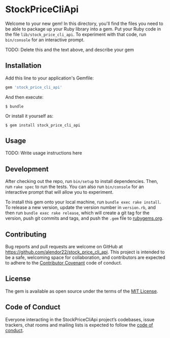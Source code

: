 # StockPriceCliApi

Welcome to your new gem! In this directory, you'll find the files you need to be able to package up your Ruby library into a gem. Put your Ruby code in the file `lib/stock_price_cli_api`. To experiment with that code, run `bin/console` for an interactive prompt.

TODO: Delete this and the text above, and describe your gem

## Installation

Add this line to your application's Gemfile:

```ruby
gem 'stock_price_cli_api'
```

And then execute:

    $ bundle

Or install it yourself as:

    $ gem install stock_price_cli_api

## Usage

TODO: Write usage instructions here

## Development

After checking out the repo, run `bin/setup` to install dependencies. Then, run `rake spec` to run the tests. You can also run `bin/console` for an interactive prompt that will allow you to experiment.

To install this gem onto your local machine, run `bundle exec rake install`. To release a new version, update the version number in `version.rb`, and then run `bundle exec rake release`, which will create a git tag for the version, push git commits and tags, and push the `.gem` file to [rubygems.org](https://rubygems.org).

## Contributing

Bug reports and pull requests are welcome on GitHub at https://github.com/alendor22/stock_price_cli_api. This project is intended to be a safe, welcoming space for collaboration, and contributors are expected to adhere to the [Contributor Covenant](http://contributor-covenant.org) code of conduct.

## License

The gem is available as open source under the terms of the [MIT License](https://opensource.org/licenses/MIT).

## Code of Conduct

Everyone interacting in the StockPriceCliApi project’s codebases, issue trackers, chat rooms and mailing lists is expected to follow the [code of conduct](https://github.com/alendor22/stock_price_cli_api/blob/master/CODE_OF_CONDUCT.md).
